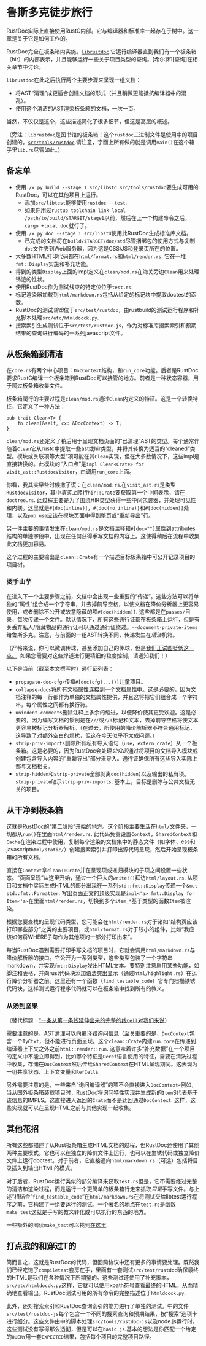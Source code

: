 # 鲁斯多克徒步旅行

RustDoc实际上直接使用RustC内部。它与编译器和标准库一起存在于树中。这一章是关于它是如何工作的。

RustDoc完全在板条箱内实施。[`librustdoc`][rd].它运行编译器直到我们有一个板条箱（hir）的内部表示，并且能够运行一些关于项目类型的查询。[希尔]和[查询]在相关章节中讨论。

[hir]: ./hir.html

[queries]: ./query.html

[rd]: https://github.com/rust-lang/rust/tree/master/src/librustdoc

`librustdoc`在此之后执行两个主要步骤来呈现一组文档：

-   将AST“清理”成更适合创建文档的形式（并且稍微更能抵抗编译器中的混乱）。
-   使用这个清洁的AST渲染板条箱的文档，一次一页。

当然，不仅仅是这个，这些描述简化了很多细节，但这是高层的概述。

（旁注：`librustdoc`是图书馆的板条箱！这个`rustdoc`二进制文件是使用中的项目创建的。[`src/tools/rustdoc`][bin].请注意，字面上所有做的就是调用`main()`在这个箱子里`lib.rs`尽管如此。）

[bin]: https://github.com/rust-lang/rust/tree/master/src/tools/rustdoc

## 备忘单

-   使用`./x.py build --stage 1 src/libstd src/tools/rustdoc`要生成可用的RustDoc，可以在其他项目上运行。
    -   添加`src/libtest`能够使用`rustdoc --test`.
    -   如果你用过`rustup toolchain link local /path/to/build/$TARGET/stage1`以前，然后在上一个构建命令之后，`cargo +local doc`就行了。
-   使用`./x.py doc --stage 1 src/libstd`使用此RustDoc生成标准库文档。
    -   已完成的文档将在`build/$TARGET/doc/std`尽管捆绑包的使用方式与复制`doc`文件夹到Web服务器，因为这是CSS/JS和登录页所在的位置。
-   大多数HTML打印代码都在`html/format.rs`和`html/render.rs`. 它在一堆`fmt::Display`实施和补充功能。
-   得到的类型`Display`上面的impl定义在`clean/mod.rs`在海关旁边`Clean`用来处理锈迹的性状。
-   使用RustDoc作为测试线束的特定位位于`test.rs`.
-   标记渲染器加载到`html/markdown.rs`包括从给定的标记块中提取doctest的函数。
-   RustDoc的测试*输出*位于`src/test/rustdoc`，由rustbuild的测试运行程序和补充脚本处理`src/etc/htmldocck.py`.
-   搜索索引生成测试位于`src/test/rustdoc-js`，作为对标准库搜索索引和预期结果的查询进行编码的一系列javascript文件。

## 从板条箱到清洁

在`core.rs`有两个中心项目：`DocContext`结构，和`run_core`功能。后者是RustDoc要求RustC编译一个板条箱到RustDoc可以接管的地方。前者是一种状态容器，用于爬过板条箱收集文件。

板条箱爬行的主要过程是`clean/mod.rs`通过`Clean`内定义的特征。这是一个转换特征，它定义了一种方法：

```rust,ignore
pub trait Clean<T> {
    fn clean(&self, cx: &DocContext) -> T;
}
```

`clean/mod.rs`还定义了稍后用于呈现文档页面的“已清理”AST的类型。每个通常伴随着`Clean`它从rustc中提取一些ast或hir类型，并将其转换为适当的“cleaned”类型。模块或关联项等大型“项可能在其`Clean`实现，但在大多数情况下，这些impl是直接转换的。此模块的“入口点”是`impl Clean<Crate> for visit_ast::RustdocVisitor`，由调用`run_core`上面。

你看，我其实早些时候撒了谎：在`clean/mod.rs`.在`visit_ast.rs`是类型`RustdocVisitor`，其中*事实上*爬行`hir::Crate`要获取第一个中间表示，请在`doctree.rs`. 此过程主要是为了围绕HIR类型获得一些中间包装器，并处理可见性和内联。这里就是`#[doc(inline)]`，`#[doc(no_inline)]`和`#[doc(hidden)]`处理，以及`pub use`应该在模块页面中得到整页或“重新导出”行。

另一件主要的事情发生在`clean/mod.rs`是文档注释和`#[doc=""]`属性到attributes结构的单独字段中，出现在任何获得手写文档的内容上。这使得稍后在流程中收集此文档更加容易。

这个过程的主要输出是`clean::Crate`有一个描述目标板条箱中可公开记录项目的项目树。

### 烫手山芋

在进入下一个主要步骤之前，文档中会出现一些重要的“传递”。这些方法可以将单独的“属性”组合成一个字符串，并去掉前导空格，以使文档在降价分析器上更容易使用，或者删除不公开或故意隐藏的项`#[doc(hidden)]`. 这些都是在`passes/`目录，每次传递一个文件。默认情况下，所有这些通行证都在板条箱上运行，但是有关丢弃私人/隐藏物品的通行证可以通过通行证绕过。`--document-private-items`给鲁斯多克。注意，与前面的一组AST转换不同，传递发生在*清洁*机箱。

（严格来说，你可以微调传球，甚至添加自己的传球，但是[我们正试图贬低这一点。][44136]. 如果您需要对这些焊道进行更精细的粒度控制，请通知我们！）

[44136]: https://github.com/rust-lang/rust/issues/44136

以下是当前（截至本文撰写时）通行证列表：

-   `propagate-doc-cfg`-传播`#[doc(cfg(...))]`儿童项目。
-   `collapse-docs`将所有文档属性连接到一个文档属性中。这是必要的，因为文档注释的每一行都作为单独的文档属性提供，并且这将把它们组合成一个字符串，每个属性之间都有换行符。
-   `unindent-comments`删除注释上多余的缩进，以便降价使其更受欢迎。这是必要的，因为编写文档的惯例是在`///`或`//!`标记和文本，去掉前导空格将使文本更容易被标记分析器解析。（在过去，所使用的降价解析器不符合通用标记，这导致了对额外空白的烦扰，但这在今天似乎不太成问题。）
-   `strip-priv-imports`删除所有私有导入语句（`use`，`extern
    crate`）从一个板条箱。这是必要的，因为RustDoc会处理*公众的*通过将项目的文档导入模块或创建包含导入内容的“重新导出”部分来导入。通行证确保所有这些导入实际上都与文档相关。
-   `strip-hidden`和`strip-private`全部剥离`doc(hidden)`以及输出的私有项。`strip-private`暗示`strip-priv-imports`. 基本上，目标是删除与公共文档无关的项目。

## 从干净到板条箱

这就是RustDoc的“第二阶段”开始的地方。这个阶段主要生活在`html/`文件夹，一切都从`run()`在里面`html/render.rs`. 此代码负责设置`Context`，`SharedContext`和`Cache`在渲染过程中使用，复制每个渲染的文档集中的静态文件（如字体、css和javascript`html/static/`）创建搜索索引并打印出源代码呈现，然后开始呈现板条箱的所有文档。

直接在`Context`拿`clean::Crate`并在呈现项或递归模块的子项之间设置一些状态。“页面呈现”从这里开始，通过一个巨大的`write!()`拜访`html/layout.rs`. 从项目和文档中实际生成HTML的部分出现在一系列`std::fmt::Display`传递一个`&mut std::fmt::Formatter`. 写出页面正文的顶级实现是`impl<'a> fmt::Display for
Item<'a>`在里面`html/render.rs`，切换到多个`item_*`基于类型的函数`Item`被渲染。

根据您要查找的呈现代码类型，您可能会在`html/render.rs`对于诸如“结构页应该打印哪些部分”之类的主要项目，或`html/format.rs`对于较小的组件，比如“我应该如何将WHERE子句作为其他项的一部分打印出来”。

每当RustDoc遇到需要打印手写文档的项目时，它就会调用`html/markdown.rs`与降价解析器的接口。它公开为一系列类型，这些类型包装了一个字符串markdown，并实现`fmt::Display`发出HTML文本。要特别注意启用某些功能，如脚注和表格，并向rust代码块添加语法突出显示（通过`html/highlight.rs`）在运行降价分析器之前。这里还有一个函数（`find_testable_code`）它专门扫描铁锈代码块，这样测试运行程序代码就可以在板条箱中找到所有的教义。

### 从汤到坚果

（替代标题：[“一条从第一条线延伸出来的完整的线`Cell`对我们来说][video]）

[video]: https://www.youtube.com/watch?v=hOLAGYmUQV0

需要注意的是，AST清理可以向编译器询问信息（至关重要的是，`DocContext`包含一个`TyCtxt`，但不能进行页面呈现。这个`clean::Crate`内建`run_core`在传递到编译器上下文之外之前`html::render::run`. 这意味着许多“补充数据”在一个项目的定义中不能立即得到，比如哪个特征是`Deref`语言使用的特征，需要在清洗过程中收集，存储在`DocContext`然后传给`SharedContext`在HTML呈现期间。这表现为一组共享状态、上下文变量和`RefCell`s.

另外需要注意的是，一些来自“询问编译器”的项不会直接进入`DocContext`-例如，当从国外板条箱装载项目时，RustDoc将询问特性实现并生成新的`Item`S代表基于该信息的IMPLS。这直接进入返回的`Crate`而不是迂回通过`DocContext`. 这样，这些实现就可以在呈现HTML之前与其他实现一起收集。

## 其他花招

所有这些都描述了从Rust板条箱生成HTML文档的过程，但RustDoc还使用了其他两种主要模式。它也可以在独立的降价文件上运行，也可以在生锈代码或独立降价文件上运行doctest。对于前者，它直接通向`html/markdown.rs`（可选）包括将目录插入到输出HTML的模式。

对于后者，RustDoc运行类似的部分编译来获取`test.rs`但是，它不需要经过完整的清洁和渲染过程，而是运行一个更简单的板条箱行走来抓取*只是*手写文件。与上述“相结合”`find_testable_code`“在`html/markdown.rs`在将测试交给libtest运行程序之前，它构建了一组要运行的测试。一个著名的地点在`test.rs`是函数`make_test`这就是手写的教义转化成可以执行的东西的地方。

一些额外的阅读`make_test`可以找到[在这里](https://quietmisdreavus.net/code/2018/02/23/how-the-doctests-get-made/).

## 打点我的和穿过T的

简而言之，这就是RustDoc的代码，但回购协议中还有更多的事情要处理。既然我们已经吃饱了`compiletest`套房在手，里面有一套测试`src/test/rustdoc`确保最终的HTML是我们在各种情况下所期望的。这些测试还使用了补充脚本，`src/etc/htmldocck.py`这样，它就可以使用xpath符号查看最终的HTML，从而精确地查看输出。RustDoc测试可用的所有命令的完整描述位于`htmldocck.py`.

此外，还对搜索索引和RustDoc查询索引的能力进行了单独的测试。中的文件`src/test/rustdoc-js`每个包含一个不同的搜索查询和预期结果，按“搜索”选项卡进行细分。这些文件由中的脚本处理`src/tools/rustdoc-js`以及node.js运行时。这些测试没有写得那么透彻，但是可以在`basic.js`.基本的想法是你匹配一个给定的`QUERY`用一套`EXPECTED`结果，包括每个项目的完整项目路径。
